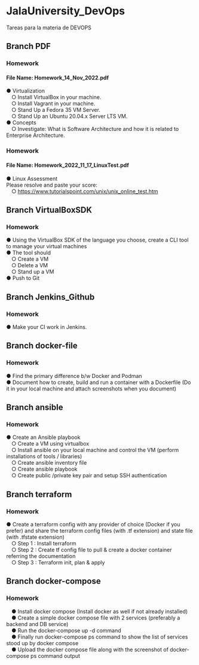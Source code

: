 # JalaUniversity_DevOps

Tareas para la materia de DEVOPS

## Branch PDF

### Homework

#### File Name: Homework_14_Nov_2022.pdf

● Virtualization  
 &emsp;○ Install VirtualBox in your machine.  
 &emsp;○ Install Vagrant in your machine.  
 &emsp;○ Stand Up a Fedora 35 VM Server.  
 &emsp;○ Stand Up an Ubuntu 20.04.x Server LTS VM.  
 ● Concepts  
 &emsp;○ Investigate: What is Software Architecture and how it is related to Enterprise Architecture.

### Homework

#### File Name: Homework_2022_11_17_LinuxTest.pdf

● Linux Assessment  
 Please resolve and paste your score:  
 &emsp;○ https://www.tutorialspoint.com/unix/unix_online_test.htm

## Branch VirtualBoxSDK

### Homework

● Using the VirtualBox SDK of the language you choose, create a CLI tool to
manage your virtual machines  
 ● The tool should  
 &emsp;○ Create a VM  
 &emsp;○ Delete a VM  
 &emsp;○ Stand up a VM  
 ● Push to Git

## Branch Jenkins_Github

### Homework

● Make your CI work in Jenkins.

## Branch docker-file

### Homework

● Find the primary difference b/w Docker and Podman  
 ● Document how to create, build and run a container with a Dockerfile (Do it
in your local machine and attach screenshots when you document)

## Branch ansible

### Homework

● Create an Ansible playbook  
 &emsp;○ Create a VM using virtualbox  
 &emsp;○ Install ansible on your local machine and control the VM (perform installations of tools / libraries)  
 &emsp;○ Create ansible inventory file  
 &emsp;○ Create ansible playbook  
 &emsp;○ Create public /private key pair and setup SSH authentication

## Branch terraform

### Homework

● Create a terraform config with any provider of choice (Docker if you prefer) and share the terraform config files (with .tf extension) and state file (with .tfstate extension)  
&emsp;○ Step 1 : Install terraform  
&emsp;○ Step 2 : Create tf config file to pull & create a docker container referring the documentation  
&emsp;○ Step 3 : Terraform init, plan & apply

## Branch docker-compose

### Homework

&emsp;● Install docker compose (Install docker as well if not already installed)  
&emsp;● Create a simple docker compose file with 2 services (preferably a backend and DB service)  
&emsp;● Run the docker-compose up -d command  
&emsp;● Finally run docker-compose ps command to show the list of services stood up by docker compose  
&emsp;● Upload the docker compose file along with the screenshot of docker-compose ps command output
